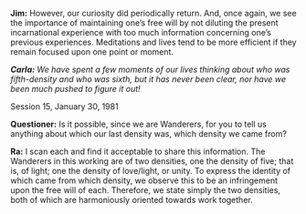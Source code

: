 <p><strong>Jim:</strong> However, our curiosity did periodically return. And, once again, we see the importance of maintaining one’s free will by not diluting the present incarnational experience with too much information concerning one’s previous experiences. Meditations and lives tend to be more efficient if they remain focused upon one point or moment.</p>
<p><strong><em>Carla:</em></strong><em> We have spent a few moments of our lives thinking about who was fifth-density and who was sixth, but it has never been clear, nor have we been much pushed to figure it out!</em></p>
<p class="transcript-sub-title">Session 15, January 30, 1981</p>
<p><strong>Questioner:</strong> Is it possible, since we are Wanderers, for you to tell us anything about which our last density was, which density we came from?</p>
<p><strong>Ra:</strong> I scan each and find it acceptable to share this information. The Wanderers in this working are of two densities, one the density of five; that is, of light; one the density of love/light, or unity. To express the identity of which came from which density, we observe this to be an infringement upon the free will of each. Therefore, we state simply the two densities, both of which are harmoniously oriented towards work together.</p>